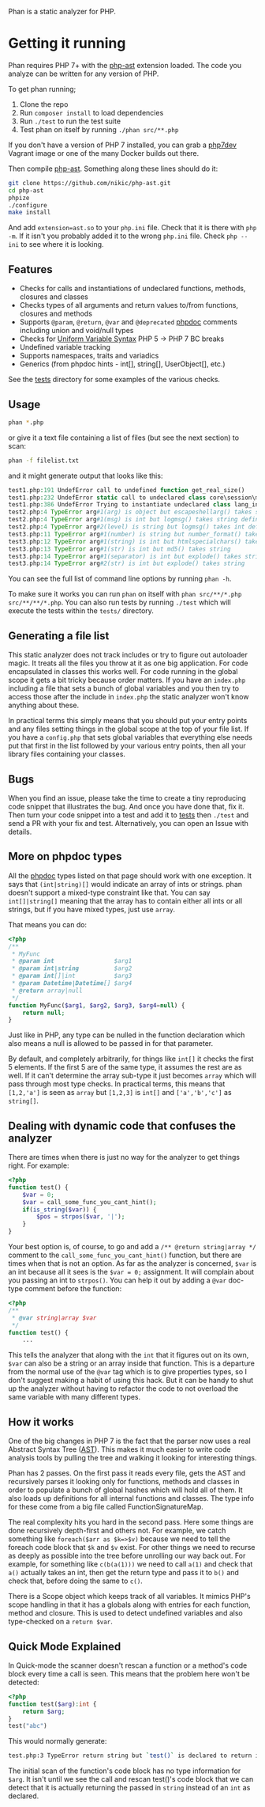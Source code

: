 Phan is a static analyzer for PHP.

# Getting it running

Phan requires PHP 7+ with the [php-ast][phpast] extension loaded. The code you
analyze can be written for any version of PHP.

To get phan running;

1. Clone the repo
2. Run `composer install` to load dependencies
3. Run `./test` to run the test suite
4. Test phan on itself by running `./phan src/**.php`

If you don't have a version of PHP 7 installed, you can grab a [php7dev][php7dev] Vagrant image or one of the many Docker builds out there.

Then compile [php-ast][phpast]. Something along these lines should do it:

```sh
git clone https://github.com/nikic/php-ast.git
cd php-ast
phpize
./configure
make install
```

And add `extension=ast.so` to your `php.ini` file. Check that it is there with `php -m`.
If it isn't you probably added it to the wrong `php.ini` file. Check `php --ini` to see
where it is looking.


## Features

* Checks for calls and instantiations of undeclared functions, methods, closures and classes
* Checks types of all arguments and return values to/from functions, closures and methods
* Supports `@param`, `@return`, `@var` and `@deprecated` [phpdoc][doctypes] comments including union and void/null types
* Checks for [Uniform Variable Syntax][uniform] PHP 5 -> PHP 7 BC breaks
* Undefined variable tracking
* Supports namespaces, traits and variadics
* Generics (from phpdoc hints - int[], string[], UserObject[], etc.)

See the [tests][tests] directory for some examples of the various checks.


## Usage

```sh
phan *.php
```

or give it a text file containing a list of files (but see the next section) to scan:

```sh
phan -f filelist.txt
```

and it might generate output that looks like this:

```php
test1.php:191 UndefError call to undefined function get_real_size()
test1.php:232 UndefError static call to undeclared class core\session\manager
test1.php:386 UndefError Trying to instantiate undeclared class lang_installer
test2.php:4 TypeError arg#1(arg) is object but escapeshellarg() takes string
test2.php:4 TypeError arg#1(msg) is int but logmsg() takes string defined at sth.php:5
test2.php:4 TypeError arg#2(level) is string but logmsg() takes int defined at sth.php:5
test3.php:11 TypeError arg#1(number) is string but number_format() takes float
test3.php:12 TypeError arg#1(string) is int but htmlspecialchars() takes string
test3.php:13 TypeError arg#1(str) is int but md5() takes string
test3.php:14 TypeError arg#1(separator) is int but explode() takes string
test3.php:14 TypeError arg#2(str) is int but explode() takes string
```

You can see the full list of command line options by running `phan -h`.

To make sure it works you can run `phan` on itself with `phan src/**/*.php src/**/**/*.php`.
You can also run tests by running `./test` which will execute the tests within the `tests/`
directory.

## Generating a file list

This static analyzer does not track includes or try to figure out autoloader magic. It treats
all the files you throw at it as one big application. For code encapsulated in classes this
works well. For code running in the global scope it gets a bit tricky because order
matters. If you have an `index.php` including a file that sets a bunch of global variables and
you then try to access those after the include in `index.php` the static analyzer won't
know anything about these.

In practical terms this simply means that you should put your entry points and any files
setting things in the global scope at the top of your file list. If you have a `config.php`
that sets global variables that everything else needs put that first in the list followed by your
various entry points, then all your library files containing your classes.


## Bugs

When you find an issue, please take the time to create a tiny reproducing code snippet that illustrates
the bug. And once you have done that, fix it. Then turn your code snippet into a test and add it to
[tests][tests] then `./test` and send a PR with your fix and test. Alternatively, you can open an Issue with
details.

## More on phpdoc types

All the [phpdoc][doctypes] types listed on that page should work with one exception.
It says that `(int|string)[]` would indicate an array of ints or strings. phan doesn't support
a mixed-type constraint like that. You can say `int[]|string[]` meaning that the array has to
contain either all ints or all strings, but if you have mixed types, just use `array`.

That means you can do:

```php
<?php
/**
 * MyFunc
 * @param int                 $arg1
 * @param int|string          $arg2
 * @param int[]|int           $arg3
 * @param Datetime|Datetime[] $arg4
 * @return array|null
 */
function MyFunc($arg1, $arg2, $arg3, $arg4=null) {
	return null;
}
```
Just like in PHP, any type can be nulled in the function declaration which also
means a null is allowed to be passed in for that parameter.

By default, and completely arbitrarily, for things like `int[]` it checks the first 5
elements. If the first 5 are of the same type, it assumes the rest are as well. If it can't
determine the array sub-type it just becomes `array` which will pass through most type
checks. In practical terms, this means that `[1,2,'a']` is seen as `array` but `[1,2,3]`
is `int[]` and `['a','b','c']` as `string[]`.

## Dealing with dynamic code that confuses the analyzer

There are times when there is just no way for the analyzer to get things right.
For example:

```php
<?php
function test() {
	$var = 0;
	$var = call_some_func_you_cant_hint();
	if(is_string($var)) {
		$pos = strpos($var, '|');
	}
}
```

Your best option is, of course, to go and add a `/** @return string|array */` comment to
the `call_some_func_you_cant_hint()` function, but there are times when that is not an
option. As far as the analyzer is concerned, `$var` is an int because all it sees is the
`$var = 0;` assignment. It will complain about you passing an int to `strpos()`. You can
help it out by adding a `@var` doc-type comment before the function:

```php
<?php
/**
 * @var string|array $var
 */
function test() {
	...
```

This tells the analyzer that along with the `int` that it figures out on its own, `$var` can
also be a string or an array inside that function. This is a departure from the normal use of the
`@var` tag which is to give properties types, so I don't suggest making a habit of using this hack.
But it can be handy to shut up the analyzer without having to refactor the code to not overload the
same variable with many different types.


## How it works

One of the big changes in PHP 7 is the fact that the parser now uses a real
Abstract Syntax Tree ([AST][php7ast]). This makes it much easier to write code
analysis tools by pulling the tree and walking it looking for interesting things.

Phan has 2 passes. On the first pass it reads every file, gets the AST and recursively parses it
looking only for functions, methods and classes in order to populate a bunch of
global hashes which will hold all of them. It also loads up definitions for all internal
functions and classes. The type info for these come from a big file called FunctionSignatureMap.

The real complexity hits you hard in the second pass. Here some things are done recursively depth-first
and others not. For example, we catch something like `foreach($arr as $k=>$v)` because we need to tell the
foreach code block that `$k` and `$v` exist. For other things we need to recurse as deeply as possible
into the tree before unrolling our way back out. For example, for something like `c(b(a(1)))` we need
to call `a(1)` and check that `a()` actually takes an int, then get the return type and pass it to `b()`
and check that, before doing the same to `c()`.

There is a Scope object which keeps track of all variables. It mimics PHP's scope handling in that it
has a globals along with entries for each function, method and closure. This is used to detect
undefined variables and also type-checked on a `return $var`.

## Quick Mode Explained

In Quick-mode the scanner doesn't rescan a function or a method's code block every time
a call is seen. This means that the problem here won't be detected:

```php
<?php
function test($arg):int {
	return $arg;
}
test("abc")
```

This would normally generate:

```sh
test.php:3 TypeError return string but `test()` is declared to return int
```

The initial scan of the function's code block has no type information for `$arg`. It
isn't until we see the call and rescan test()'s code block that we can detect
that it is actually returning the passed in `string` instead of an `int` as declared.

  [phpast]: https://github.com/nikic/php-ast
  [scrutinizer]: https://scrutinizer-ci.com/docs/guides/php/automated-code-reviews
  [doctypes]: http://www.phpdoc.org/docs/latest/guides/types.html
  [tests]: https://github.com/rlerdorf/phan/blob/master/tests
  [php7ast]: https://wiki.php.net/rfc/abstract_syntax_tree
  [php7dev]: https://github.com/rlerdorf/php7dev
  [uniform]: https://wiki.php.net/rfc/uniform_variable_syntax
